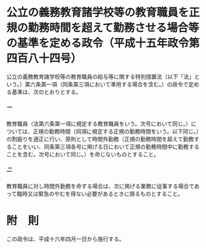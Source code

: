 # 公立の義務教育諸学校等の教育職員を正規の勤務時間を超えて勤務させる場合等の基準を定める政令（平成十五年政令第四百八十四号）
公立の義務教育諸学校等の教育職員の給与等に関する特別措置法（以下「法」という。）第六条第一項（同条第三項において準用する場合を含む。）の政令で定める基準は、次のとおりとする。
##### 一
教育職員（法第六条第一項に規定する教育職員をいう。次号において同じ。）については、正規の勤務時間（同項に規定する正規の勤務時間をいう。以下同じ。）の割振りを適正に行い、原則として時間外勤務（正規の勤務時間を超えて勤務することをいい、同条第三項各号に掲げる日において正規の勤務時間中に勤務することを含む。次号において同じ。）を命じないものとすること。
##### 二
教育職員に対し時間外勤務を命ずる場合は、次に掲げる業務に従事する場合であって臨時又は緊急のやむを得ない必要があるときに限るものとすること。
# 附　則
この政令は、平成十六年四月一日から施行する。
